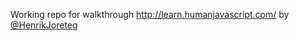 Working repo for walkthrough http://learn.humanjavascript.com/ by [@HenrikJoreteg](https://github.com/HenrikJoreteg)